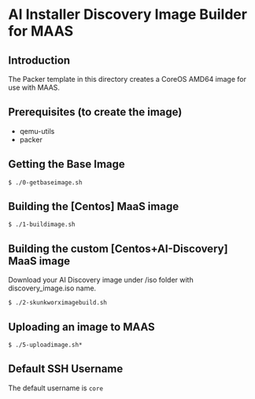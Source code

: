 # AI Installer Discovery Image Builder for MAAS

## Introduction
The Packer template in this directory creates a CoreOS AMD64 image for use with MAAS.

## Prerequisites (to create the image)
* qemu-utils
* packer

## Getting the Base Image
```
$ ./0-getbaseimage.sh
```

## Building the [Centos] MaaS image
```
$ ./1-buildimage.sh
```
## Building the custom [Centos+AI-Discovery] MaaS image
Download your AI Discovery image under /iso folder with discovery_image.iso name. <br>
```
$ ./2-skunkworximagebuild.sh
```

## Uploading an image to MAAS
```
$ ./5-uploadimage.sh*
```

## Default SSH Username
The default username is ```core```
